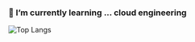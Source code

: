 ### 🌱 I’m currently learning ... cloud engineering

![Top Langs](https://github-readme-stats.vercel.app/api/top-langs/?username=mandoo-it&layout=compact&count_private=true)
